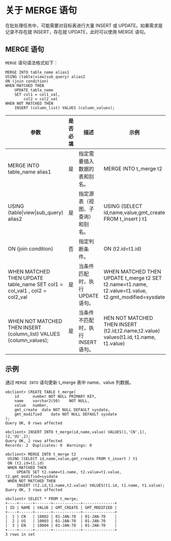 关于 MERGE 语句 
================================

在批处理任务中，可能需要对目标表进行大量 INSERT 或 UPDATE。如果需求是记录不存在就 INSERT，存在就 UPDATE，此时可以使用 MERGE 语句。

MERGE 语句 
-----------------------------

`MERGE` 语句语法格式如下：

```unknow
MERGE INTO table_name alias1 
USING (table|view|sub_query) alias2
ON (join condition) 
WHEN MATCHED THEN 
    UPDATE table_name 
    SET col1 = col1_val,
        col2 = col2_val 
WHEN NOT MATCHED THEN 
    INSERT (column_list) VALUES (column_values);
```



|                                         参数                                          | 是否必填 |          描述           |                                                 示例                                                  |
|-------------------------------------------------------------------------------------|------|-----------------------|-----------------------------------------------------------------------------------------------------|
| MERGE INTO table_name alias1                                                        | 是    | 指定需要插入数据的表和别名。        | MERGE INTO t_merge t2                                                                               |
| USING (table\|view\|sub_query) alias2                                               | 是    | 指定源表（视图、子查询）和别名。      | USING  (SELECT id,name,value,gmt_create FROM t_insert )  t1                                         |
| ON (join condition)                                                                 | 否    | 指定判断条件。               | ON (t2.id=t1.id)                                                                                    |
| WHEN MATCHED THEN UPDATE table_name SET col1 = col_val1 , col2 = col2_val           | 是    | 当条件匹配时，执行 UPDATE 语句。  | WHEN MATCHED THEN UPDATE t_merge t2 SET t2.name=t1.name, t2.value=t1.value, t2.gmt_modified=sysdate |
| WHEN NOT MATCHED THEN INSERT (column_list)  VALUES (column_values); | 是    | 当条件不匹配时，执行 INSERT 语句。 | HEN NOT MATCHED THEN INSERT (t2.id,t2.name,t2.value) values(t1.id, t1.name, t1.value)               |



示例 
-----------------------

通过 `MERGE INTO` 语句更新 t_merge 表中 name、value 列数据。

```unknow
obclient> CREATE TABLE t_merge(
    id      number NOT NULL PRIMARY KEY,
    name    varchar2(50)    NOT NULL,
    value   number,
    gmt_create  date NOT NULL DEFAULT sysdate,
    gmt_modified    date NOT NULL DEFAULT sysdate 
);
Query OK, 0 rows affected 

obclient> INSERT INTO t_merge(id,name,value) VALUES(1,'CN',1),(2,'US',2);
Query OK, 2 rows affected 
Records: 2  Duplicates: 0  Warnings: 0

obclient> MERGE INTO t_merge t2
 USING (SELECT id,name,value,gmt_create FROM t_insert ) t1
 ON (t2.id=t1.id)
 WHEN MATCHED THEN
     UPDATE SET t2.name=t1.name, t2.value=t1.value, t2.gmt_modified=sysdate
 WHEN NOT MATCHED THEN
     INSERT (t2.id,t2.name,t2.value) VALUES(t1.id, t1.name, t1.value);
Query OK, 3 rows affected 

obclient> SELECT * FROM t_merge;  
+----+------+-------+------------+--------------+
| ID | NAME | VALUE | GMT_CREATE | GMT_MODIFIED |
+----+------+-------+------------+--------------+
|  1 | CN   | 10002 | 01-JAN-70  | 01-JAN-70    |
|  2 | US   | 10003 | 01-JAN-70  | 01-JAN-70    |
|  3 | EN   | 10004 | 01-JAN-70  | 01-JAN-70    |
+----+------+-------+------------+--------------+
3 rows in set 
```


